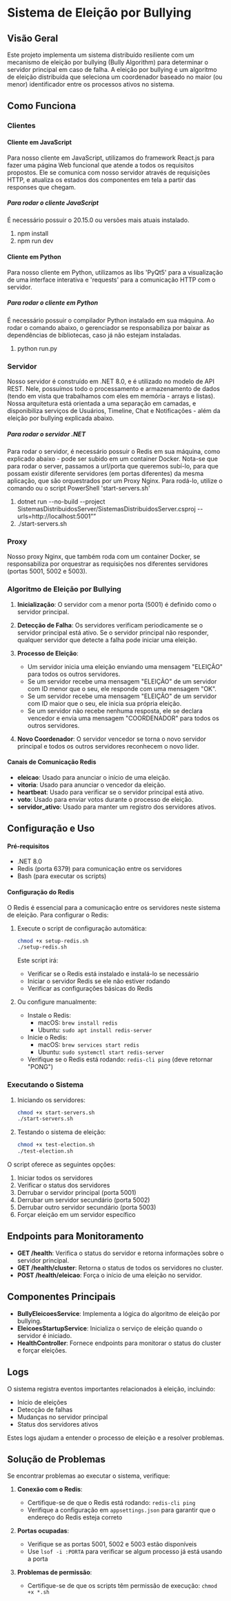 # Sistema de Eleição por Bullying

## Visão Geral

Este projeto implementa um sistema distribuído resiliente com um mecanismo de eleição por bullying (Bully Algorithm) para determinar o servidor principal em caso de falha. A eleição por bullying é um algoritmo de eleição distribuída que seleciona um coordenador baseado no maior (ou menor) identificador entre os processos ativos no sistema.

## Como Funciona

### Clientes

#### Cliente em JavaScript
Para nosso cliente em JavaScript, utilizamos do framework React.js para fazer uma página Web funcional que atende a todos os requisitos propostos. Ele se comunica com nosso servidor através de requisições HTTP, e atualiza os estados dos componentes em tela a partir das responses que chegam.

##### Para rodar o cliente JavaScript
É necessário possuir o 20.15.0 ou versões mais atuais instalado.
1. npm install
2. npm run dev

#### Cliente em Python
Para nosso cliente em Python, utilizamos as libs 'PyQt5' para a visualização de uma interface interativa e 'requests' para a comunicação HTTP com o servidor.

##### Para rodar o cliente em Python
É necessário possuir o compilador Python instalado em sua máquina. Ao rodar o comando abaixo, o gerenciador se responsabiliza por baixar as dependências de bibliotecas, caso já não estejam instaladas.
1. python run.py

### Servidor
Nosso servidor é construído em .NET 8.0, e é utilizado no modelo de API REST. Nele, possuímos todo o processamento e armazenamento de dados (tendo em vista que trabalhamos com eles em memória - arrays e listas). Nossa arquitetura está orientada a uma separação em camadas, e disponibiliza serviços de Usuários, Timeline, Chat e Notificações - além da eleição por bullying explicada abaixo.

##### Para rodar o servidor .NET
Para rodar o servidor, é necessário possuir o Redis em sua máquina, como explicado abaixo - pode ser subido em um container Docker. Nota-se que para rodar o server, passamos a url/porta que queremos subí-lo, para que possam existir diferente servidores (em portas diferentes) da mesma aplicação, que são orquestrados por um Proxy Nginx. Para rodá-lo, utilize o comando ou o script PowerShell 'start-servers.sh'
1. dotnet run --no-build --project SistemasDistribuidosServer/SistemasDistribuidosServer.csproj --urls=http://localhost:5001””
2. ./start-servers.sh

### Proxy
Nosso proxy Nginx, que também roda com um container Docker, se responsabiliza por orquestrar as requisições nos diferentes servidores (portas 5001, 5002 e 5003).

### Algoritmo de Eleição por Bullying

1. **Inicialização**: O servidor com a menor porta (5001) é definido como o servidor principal.

2. **Detecção de Falha**: Os servidores verificam periodicamente se o servidor principal está ativo. Se o servidor principal não responder, qualquer servidor que detecte a falha pode iniciar uma eleição.

3. **Processo de Eleição**:
   - Um servidor inicia uma eleição enviando uma mensagem "ELEIÇÃO" para todos os outros servidores.
   - Se um servidor recebe uma mensagem "ELEIÇÃO" de um servidor com ID menor que o seu, ele responde com uma mensagem "OK".
   - Se um servidor recebe uma mensagem "ELEIÇÃO" de um servidor com ID maior que o seu, ele inicia sua própria eleição.
   - Se um servidor não recebe nenhuma resposta, ele se declara vencedor e envia uma mensagem "COORDENADOR" para todos os outros servidores.

4. **Novo Coordenador**: O servidor vencedor se torna o novo servidor principal e todos os outros servidores reconhecem o novo líder.

#### Canais de Comunicação Redis

- **eleicao**: Usado para anunciar o início de uma eleição.
- **vitoria**: Usado para anunciar o vencedor da eleição.
- **heartbeat**: Usado para verificar se o servidor principal está ativo.
- **voto**: Usado para enviar votos durante o processo de eleição.
- **servidor_ativo**: Usado para manter um registro dos servidores ativos.

## Configuração e Uso

#### Pré-requisitos
- .NET 8.0
- Redis (porta 6379) para comunicação entre os servidores
- Bash (para executar os scripts)

#### Configuração do Redis

O Redis é essencial para a comunicação entre os servidores neste sistema de eleição. Para configurar o Redis:

1. Execute o script de configuração automática:
   ```bash
   chmod +x setup-redis.sh
   ./setup-redis.sh
   ```

   Este script irá:
   - Verificar se o Redis está instalado e instalá-lo se necessário
   - Iniciar o servidor Redis se ele não estiver rodando
   - Verificar as configurações básicas do Redis

2. Ou configure manualmente:
   - Instale o Redis: 
     - macOS: `brew install redis`
     - Ubuntu: `sudo apt install redis-server`
   - Inicie o Redis:
     - macOS: `brew services start redis`
     - Ubuntu: `sudo systemctl start redis-server`
   - Verifique se o Redis está rodando: `redis-cli ping` (deve retornar "PONG")

### Executando o Sistema

1. Iniciando os servidores:
   ```bash
   chmod +x start-servers.sh
   ./start-servers.sh
   ```

2. Testando o sistema de eleição:
   ```bash
   chmod +x test-election.sh
   ./test-election.sh
   ```

O script oferece as seguintes opções:
1. Iniciar todos os servidores
2. Verificar o status dos servidores
3. Derrubar o servidor principal (porta 5001)
4. Derrubar um servidor secundário (porta 5002)
5. Derrubar outro servidor secundário (porta 5003)
6. Forçar eleição em um servidor específico

## Endpoints para Monitoramento

- **GET /health**: Verifica o status do servidor e retorna informações sobre o servidor principal.
- **GET /health/cluster**: Retorna o status de todos os servidores no cluster.
- **POST /health/eleicao**: Força o início de uma eleição no servidor.

## Componentes Principais

- **BullyEleicoesService**: Implementa a lógica do algoritmo de eleição por bullying.
- **EleicoesStartupService**: Inicializa o serviço de eleição quando o servidor é iniciado.
- **HealthController**: Fornece endpoints para monitorar o status do cluster e forçar eleições.

## Logs

O sistema registra eventos importantes relacionados à eleição, incluindo:
- Início de eleições
- Detecção de falhas
- Mudanças no servidor principal
- Status dos servidores ativos

Estes logs ajudam a entender o processo de eleição e a resolver problemas.

## Solução de Problemas

Se encontrar problemas ao executar o sistema, verifique:

1. **Conexão com o Redis**: 
   - Certifique-se de que o Redis está rodando: `redis-cli ping`
   - Verifique a configuração em `appsettings.json` para garantir que o endereço do Redis esteja correto

2. **Portas ocupadas**:
   - Verifique se as portas 5001, 5002 e 5003 estão disponíveis
   - Use `lsof -i :PORTA` para verificar se algum processo já está usando a porta

3. **Problemas de permissão**:
   - Certifique-se de que os scripts têm permissão de execução: `chmod +x *.sh`
